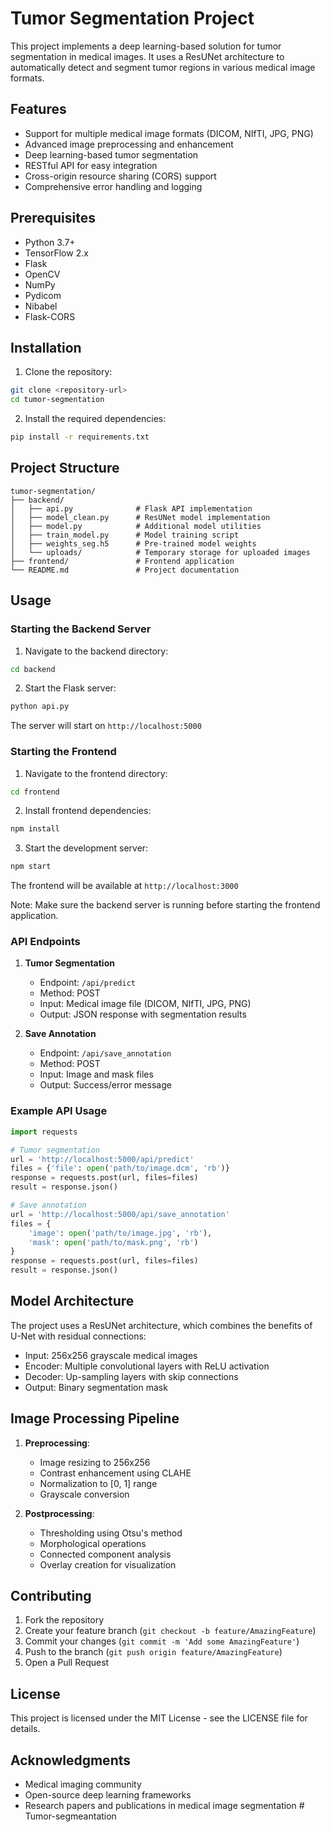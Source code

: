 # Tumor Segmentation Project

This project implements a deep learning-based solution for tumor segmentation in medical images. It uses a ResUNet architecture to automatically detect and segment tumor regions in various medical image formats.

## Features

- Support for multiple medical image formats (DICOM, NIfTI, JPG, PNG)
- Advanced image preprocessing and enhancement
- Deep learning-based tumor segmentation
- RESTful API for easy integration
- Cross-origin resource sharing (CORS) support
- Comprehensive error handling and logging

## Prerequisites

- Python 3.7+
- TensorFlow 2.x
- Flask
- OpenCV
- NumPy
- Pydicom
- Nibabel
- Flask-CORS

## Installation

1. Clone the repository:
```bash
git clone <repository-url>
cd tumor-segmentation
```

2. Install the required dependencies:
```bash
pip install -r requirements.txt
```

## Project Structure

```
tumor-segmentation/
├── backend/
│   ├── api.py              # Flask API implementation
│   ├── model_clean.py      # ResUNet model implementation
│   ├── model.py            # Additional model utilities
│   ├── train_model.py      # Model training script
│   ├── weights_seg.h5      # Pre-trained model weights
│   └── uploads/            # Temporary storage for uploaded images
├── frontend/               # Frontend application
└── README.md               # Project documentation
```

## Usage

### Starting the Backend Server

1. Navigate to the backend directory:
```bash
cd backend
```

2. Start the Flask server:
```bash
python api.py
```

The server will start on `http://localhost:5000`

### Starting the Frontend

1. Navigate to the frontend directory:
```bash
cd frontend
```

2. Install frontend dependencies:
```bash
npm install
```

3. Start the development server:
```bash
npm start
```

The frontend will be available at `http://localhost:3000`

Note: Make sure the backend server is running before starting the frontend application.

### API Endpoints

1. **Tumor Segmentation**
   - Endpoint: `/api/predict`
   - Method: POST
   - Input: Medical image file (DICOM, NIfTI, JPG, PNG)
   - Output: JSON response with segmentation results

2. **Save Annotation**
   - Endpoint: `/api/save_annotation`
   - Method: POST
   - Input: Image and mask files
   - Output: Success/error message

### Example API Usage

```python
import requests

# Tumor segmentation
url = 'http://localhost:5000/api/predict'
files = {'file': open('path/to/image.dcm', 'rb')}
response = requests.post(url, files=files)
result = response.json()

# Save annotation
url = 'http://localhost:5000/api/save_annotation'
files = {
    'image': open('path/to/image.jpg', 'rb'),
    'mask': open('path/to/mask.png', 'rb')
}
response = requests.post(url, files=files)
result = response.json()
```

## Model Architecture

The project uses a ResUNet architecture, which combines the benefits of U-Net with residual connections:

- Input: 256x256 grayscale medical images
- Encoder: Multiple convolutional layers with ReLU activation
- Decoder: Up-sampling layers with skip connections
- Output: Binary segmentation mask

## Image Processing Pipeline

1. **Preprocessing**:
   - Image resizing to 256x256
   - Contrast enhancement using CLAHE
   - Normalization to [0, 1] range
   - Grayscale conversion

2. **Postprocessing**:
   - Thresholding using Otsu's method
   - Morphological operations
   - Connected component analysis
   - Overlay creation for visualization

## Contributing

1. Fork the repository
2. Create your feature branch (`git checkout -b feature/AmazingFeature`)
3. Commit your changes (`git commit -m 'Add some AmazingFeature'`)
4. Push to the branch (`git push origin feature/AmazingFeature`)
5. Open a Pull Request

## License

This project is licensed under the MIT License - see the LICENSE file for details.

## Acknowledgments

- Medical imaging community
- Open-source deep learning frameworks
- Research papers and publications in medical image segmentation # Tumor-segmeantation
